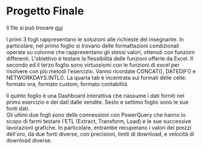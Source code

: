 # Progetto Finale

Il file si può trovare [qui](https://github.com/stefanogrillo/Data-Analyst---Epicode/blob/cd75a41107a0c38bfc230dce02142f0c2d3cd44d/Week%204/Day%204/Progetto%20Finale.xlsx)

I primi 3 fogli rappresentano le soluzioni alle richieste del insegnante. In particolare, nel primo foglio si trovano delle formattazioni condizionali operate su colonne che rappresentano gli stessi valori, ottenuti con funzioni differenti. L'obiettivo è testare la flessibilità delle funzioni offerte da Excel. Il secondo ed il terzo foglio sono virtuosismi con le funzioni di excel per risolvere con più metodi l'esercizio. Vanno ricordate CONCAT(), DATEDIF() e NETWORKDAYS.INTL(). La quarta tab è incentrata sui formati delle celle: formato ora, formato custom, formato contabilità.

Il quinto foglio è una Dashboard interattiva che riassume i dati forniti nel primo esercizio e dei dati dalle vendite. Sesto e settimo foglio sono le sue fonti dati. <br>
Gli ultimi due fogli sono delle connessioni con PowerQuery che hanno lo scopo di farmi testare l'ETL (Extract, Transform, Load) e le sue successive lavorazioni grafiche. In particolare, entrambe recuperano i valori dei prezzi dell'oro, da due fonti diverse, con precisioni, limiti di download, e velocità di download diverse. 
